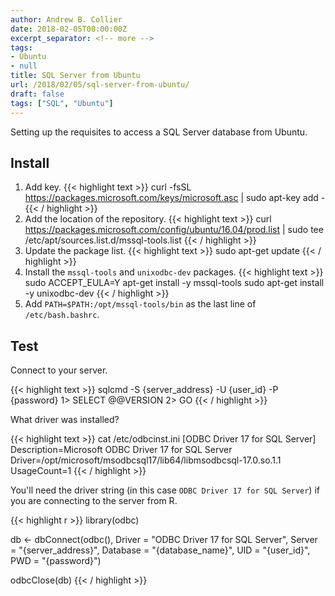 ```yaml
---
author: Andrew B. Collier
date: 2018-02-05T08:00:00Z
excerpt_separator: <!-- more -->
tags:
- Ubuntu
- null
title: SQL Server from Ubuntu
url: /2018/02/05/sql-server-from-ubuntu/
draft: false
tags: ["SQL", "Ubuntu"]
---
```


Setting up the requisites to access a SQL Server database from Ubuntu.

<!--more-->

## Install

1. Add key.
    {{< highlight text >}}
curl -fsSL https://packages.microsoft.com/keys/microsoft.asc | sudo apt-key add -
{{< / highlight >}}
2. Add the location of the repository.
    {{< highlight text >}}
curl https://packages.microsoft.com/config/ubuntu/16.04/prod.list | sudo tee /etc/apt/sources.list.d/mssql-tools.list
{{< / highlight >}}
3. Update the package list.
    {{< highlight text >}}
sudo apt-get update
{{< / highlight >}}
4. Install the `mssql-tools` and `unixodbc-dev` packages.
    {{< highlight text >}}
sudo ACCEPT_EULA=Y apt-get install -y mssql-tools
sudo apt-get install -y unixodbc-dev
{{< / highlight >}}
5. Add `PATH=$PATH:/opt/mssql-tools/bin` as the last line of `/etc/bash.bashrc`.

## Test

Connect to your server.

{{< highlight text >}}
sqlcmd -S {server_address} -U {user_id} -P {password}
1> SELECT @@VERSION
2> GO
{{< / highlight >}}

What driver was installed?

{{< highlight text >}}
cat /etc/odbcinst.ini
[ODBC Driver 17 for SQL Server]
Description=Microsoft ODBC Driver 17 for SQL Server
Driver=/opt/microsoft/msodbcsql17/lib64/libmsodbcsql-17.0.so.1.1
UsageCount=1
{{< / highlight >}}

You'll need the driver string (in this case `ODBC Driver 17 for SQL Server`) if you are connecting to the server from R.

{{< highlight r >}}
library(odbc)

db <- dbConnect(odbc(),
                Driver =   "ODBC Driver 17 for SQL Server",
                Server =   "{server_address}",
                Database = "{database_name}",
                UID =      "{user_id}",
                PWD =      "{password}")

odbcClose(db)
{{< / highlight >}}
